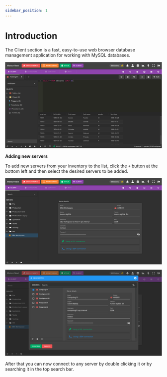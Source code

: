 ```yaml
---
sidebar_position: 1
---
```


# Introduction

The Client section is a fast, easy-to-use web browser database management application for working with MySQL databases.

![alt text](../../../assets/client/client.png "Client - Editor")

**Adding new servers**

To add new servers from your inventory to the list, click the `+` button at the bottom left and then select the desired servers to be added. 

![alt text](../../../assets/client/client-servers.png "Client - Servers")

![alt text](../../../assets/client/client-servers-new.png "Client - New Server")

After that you can now connect to any server by double clicking it or by searching it in the top search bar.